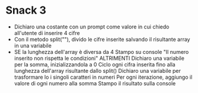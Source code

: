 # Snack 3
- Dichiaro una costante con un prompt come valore in cui chiedo all'utente di inserire 4 cifre
- Con il metodo split(""), divido le cifre inserite salvando il risultante array in una variabile
- SE la lunghezza dell'array è diversa da 4
    Stampo su console "Il numero inserito non rispetta le condizioni"
  ALTRIMENTI
    Dichiaro una variabile per la somma, inizializzandola a 0
    Ciclo ogni cifra inserita fino alla lunghezza dell'array risultante dallo split()
        Dichiaro una variabile per trasformare lo i singoli caratteri in numeri
        Per ogni iterazione, aggiungo il valore di ogni numero alla somma
    Stampo il risultato sulla console
